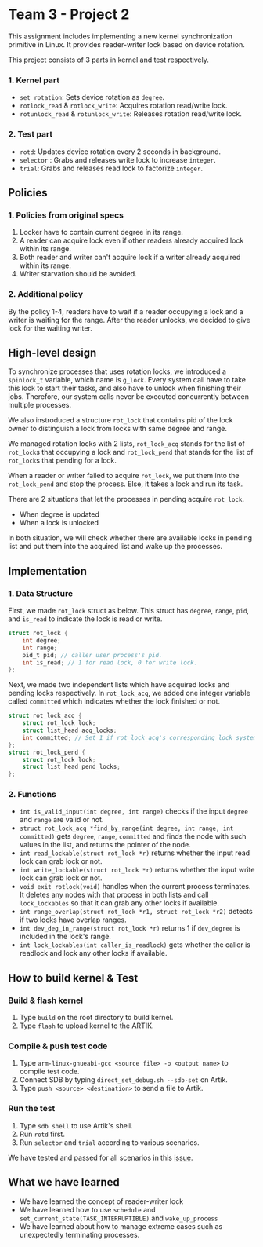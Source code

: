 # Team 3 - Project 2

This assignment includes implementing a new kernel synchronization primitive in Linux. It provides reader-writer lock based on device rotation.

This project consists of 3 parts in kernel and test respectively.

### 1. Kernel part
* `set_rotation`: Sets device rotation as `degree`.
* `rotlock_read` & `rotlock_write`: Acquires rotation read/write lock.
* `rotunlock_read` & `rotunlock_write`: Releases rotation read/write lock.

### 2. Test part
* `rotd`: Updates device rotation every 2 seconds in background.
* `selector` : Grabs and releases write lock to increase `integer`.
* `trial`: Grabs and releases read lock to factorize `integer`.
 
## Policies
### 1. Policies from original specs
1. Locker have to contain current degree in its range.
2. A reader can acquire lock even if other readers already acquired lock within its range.
3. Both reader and writer can't acquire lock if a writer already acquired within its range.
4. Writer starvation should be avoided.

### 2. Additional policy
By the policy 1-4, readers have to wait if a reader occupying a lock and a writer is waiting for the range. After the reader unlocks, we decided to give lock for the waiting writer.

## High-level design

To synchronize processes that uses rotation locks, we introduced a `spinlock_t` variable, which name is `g_lock`. Every system call have to take this lock to start their tasks, and also have to unlock when finishing their jobs. Therefore, our system calls never be executed concurrently between multiple processes.

We also instroduced a structure `rot_lock` that contains pid of the lock owner to distinguish a lock from locks with same degree and range.

We managed rotation locks with 2 lists, `rot_lock_acq` stands for the list of `rot_lock`s that occupying a lock and `rot_lock_pend` that stands for the list of `rot_lock`s that pending for a lock.

When a reader or writer failed to acquire `rot_lock`, we put them into the `rot_lock_pend` and stop the process. Else, it takes a lock and run its task.

There are 2 situations that let the processes in pending acquire `rot_lock`.

* When degree is updated
* When a lock is unlocked

In both situation, we will check whether there are available locks in pending list and put them into the acquired list and wake up the processes.

## Implementation

### 1. Data Structure
First, we made `rot_lock` struct as below. This struct has `degree`, `range`, `pid`, and `is_read` to indicate the lock is read or write. 

```c
struct rot_lock {
    int degree;
    int range;
    pid_t pid; // caller user process's pid.
    int is_read; // 1 for read lock, 0 for write lock.
};
```
Next, we made two independent lists which have acquired locks and pending locks respectively. In `rot_lock_acq`, we added one integer variable called `committed` which indicates whether the lock finished or not. 

```c
struct rot_lock_acq {
    struct rot_lock lock;
    struct list_head acq_locks;
	int committed; // Set 1 if rot_lock_acq's corresponding lock system call is finished. Otherwise 0
};
struct rot_lock_pend {
    struct rot_lock lock;
    struct list_head pend_locks;
};
```
### 2. Functions

* `int is_valid_input(int degree, int range)` checks if the input `degree` and `range` are valid or not.
* `struct rot_lock_acq *find_by_range(int degree, int range, int committed)` gets `degree`, `range`, `committed` and finds the node with such values in the list, and returns the pointer of the node.
* `int read_lockable(struct rot_lock *r)` returns whether the input read lock can grab lock or not.
* `int write_lockable(struct rot_lock *r)` returns whether the input write lock can grab lock or not.
* `void exit_rotlock(void)` handles when the current process terminates. It deletes any nodes with that process in both lists and call `lock_lockables` so that it can grab any other locks if available. 
* `int range_overlap(struct rot_lock *r1, struct rot_lock *r2)` detects if two locks have overlap ranges.
* `int dev_deg_in_range(struct rot_lock *r)` returns 1 if `dev_degree` is included in the lock's range.
* `int lock_lockables(int caller_is_readlock)` gets whether the caller is readlock and lock any other locks if available.

## How to build kernel & Test
### Build & flash kernel
1. Type `build` on the root directory to build kernel.
2. Type `flash` to upload kernel to the ARTIK.

### Compile & push test code
1. Type `arm-linux-gnueabi-gcc <source file> -o <output name>` to compile test code.
2. Connect SDB by typing `direct_set_debug.sh --sdb-set` on Artik.
3. Type `push <source> <destination>` to send a file to Artik.

### Run the test
1. Type `sdb shell` to use Artik's shell.
2. Run `rotd` first.
3. Run `selector` and `trial` according to various scenarios.

We have tested and passed for all scenarios in this [issue](https://github.com/swsnu/osspr2017/issues/68).

## What we have learned

* We have learned the concept of reader-writer lock
* We have learned how to use `schedule` and `set_current_state(TASK_INTERRUPTIBLE)` and `wake_up_process`
* We have learned about how to manage extreme cases such as unexpectedly terminating processes.
